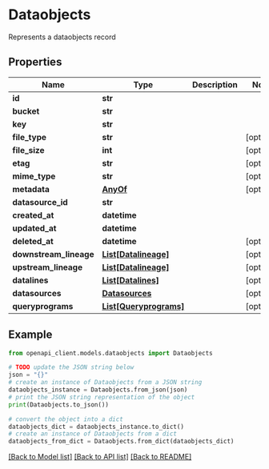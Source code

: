 # Dataobjects

Represents a dataobjects record

## Properties

Name | Type | Description | Notes
------------ | ------------- | ------------- | -------------
**id** | **str** |  | 
**bucket** | **str** |  | 
**key** | **str** |  | 
**file_type** | **str** |  | [optional] 
**file_size** | **int** |  | [optional] 
**etag** | **str** |  | [optional] 
**mime_type** | **str** |  | [optional] 
**metadata** | [**AnyOf**](AnyOf.md) |  | [optional] 
**datasource_id** | **str** |  | 
**created_at** | **datetime** |  | 
**updated_at** | **datetime** |  | 
**deleted_at** | **datetime** |  | [optional] 
**downstream_lineage** | [**List[Datalineage]**](Datalineage.md) |  | [optional] 
**upstream_lineage** | [**List[Datalineage]**](Datalineage.md) |  | [optional] 
**datalines** | [**List[Datalines]**](Datalines.md) |  | [optional] 
**datasources** | [**Datasources**](Datasources.md) |  | [optional] 
**queryprograms** | [**List[Queryprograms]**](Queryprograms.md) |  | [optional] 

## Example

```python
from openapi_client.models.dataobjects import Dataobjects

# TODO update the JSON string below
json = "{}"
# create an instance of Dataobjects from a JSON string
dataobjects_instance = Dataobjects.from_json(json)
# print the JSON string representation of the object
print(Dataobjects.to_json())

# convert the object into a dict
dataobjects_dict = dataobjects_instance.to_dict()
# create an instance of Dataobjects from a dict
dataobjects_from_dict = Dataobjects.from_dict(dataobjects_dict)
```
[[Back to Model list]](../README.md#documentation-for-models) [[Back to API list]](../README.md#documentation-for-api-endpoints) [[Back to README]](../README.md)



